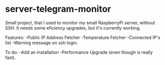 # server-telegram-monitor
Small project, that I used to monitor my small RaspberryPi server, without SSH.
It needs some eficiency upgrades, but it's currently working.

Features:
-Public IP Address Fetcher
-Temperature Fetcher
-Connected IP's list
-Warning message on ssh login.

To do:
-Add an installation
-Performance Upgrade (even though is really fast).
